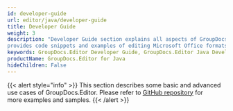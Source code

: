 ```yaml
---
id: developer-guide
url: editor/java/developer-guide
title: Developer Guide
weight: 3
description: "Developer Guide section explains all aspects of GroupDocs.Editor for Java file editor features,
provides code snippets and examples of editing Microsoft Office formats progammatically in Java applications"
keywords: GroupDocs.Editor Developer Guide, GroupDocs.Editor Java Developer Guide, GroupDocs.Editor Developer Guide Java, Using GroupDocs.Editor for Java, GroupDocs.Editor for Java use cases
productName: GroupDocs.Editor for Java
hideChildren: False
---
```

{{< alert style="info" >}}
This section describes some basic and advanced use cases of GroupDocs.Editor. Please refer to [GitHub repository](https://github.com/groupdocs-editor/GroupDocs.Editor-for-Java) for more examples and samples.
{{< /alert >}}